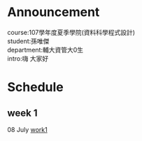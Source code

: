 # Announcement
course:107學年度夏季學院(資料科學程式設計)           
student:孫唯傑   
department:輔大資管大0生       
intro:嗨  大家好       

# Schedule

## week 1
08 July [work1]()
